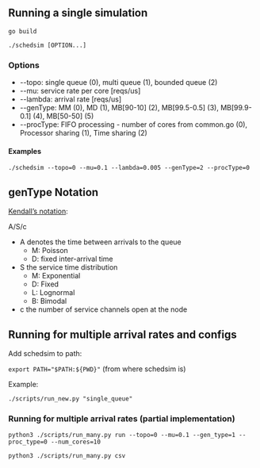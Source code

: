 ## Running a single simulation

`go build`

`./schedsim [OPTION...]`

### Options
* --topo: single queue (0), multi queue (1), bounded queue (2)
* --mu: service rate per core [reqs/us]
* --lambda: arrival rate [reqs/us]
* --genType: MM (0), MD (1), MB[90-10] (2),  MB[99.5-0.5] (3),  MB[99.9-0.1] (4), MB[50-50] (5)
* --procType: FIFO processing - number of cores from common.go (0), Processor sharing (1), Time sharing (2)

#### Examples
`./schedsim --topo=0 --mu=0.1 --lambda=0.005 --genType=2 --procType=0`

## genType Notation
[Kendall’s notation](https://en.wikipedia.org/wiki/Kendall%27s_notation):

A/S/c
* A denotes the time between arrivals to the queue
    * M: Poisson
    * D: fixed inter-arrival time
* S the service time distribution
    * M: Exponential
    * D: Fixed
    * L: Lognormal
    * B: Bimodal
* c the number of service channels open at the node

## Running for multiple arrival rates and configs

Add schedsim to path:

`export PATH="$PATH:${PWD}"` (from where schedsim is)

Example: 

`./scripts/run_new.py "single_queue"`

### Running for multiple arrival rates (partial implementation)
`python3 ./scripts/run_many.py run --topo=0 --mu=0.1 --gen_type=1 --proc_type=0 --num_cores=10`

`python3 ./scripts/run_many.py csv`
